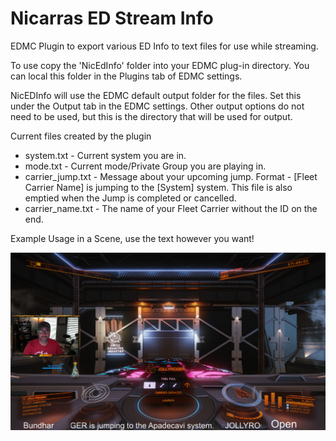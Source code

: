 # Nicarras ED Stream Info

EDMC Plugin to export various ED Info to text files for use while streaming.

To use copy the 'NicEdInfo' folder into your EDMC plug-in directory. You can local this folder in the Plugins tab of EDMC settings.

NicEDInfo will use the EDMC default output folder for the files. Set this under the Output tab in the EDMC settings. Other output options do not need to be used, but this is the directory that will be used for output.

Current files created by the plugin
* system.txt - Current system you are in.
* mode.txt - Current mode/Private Group you are playing in.
* carrier_jump.txt - Message about your upcoming jump. Format - [Fleet Carrier Name] is jumping to the [System] system. This file is also emptied when the Jump is completed or cancelled.
* carrier_name.txt - The name of your Fleet Carrier without the ID on the end.

Example Usage in a Scene, use the text however you want!

![Example Scene](example.png)